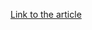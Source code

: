 [Link to the article](https://www.bleepingcomputer.com/news/security/researchers-discover-bootkitty-first-uefi-bootkit-malware-for-linux/)
